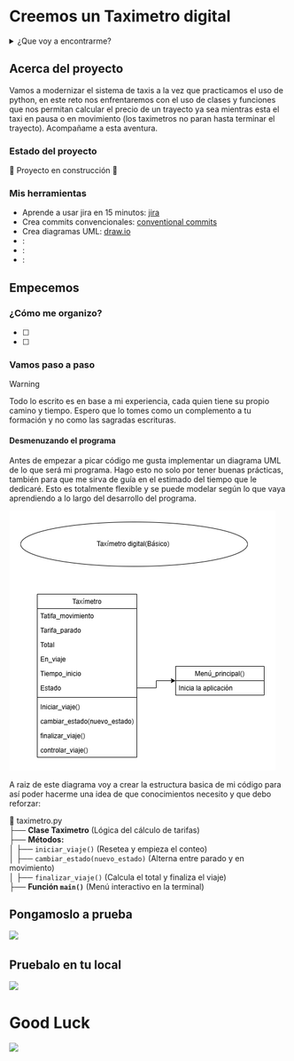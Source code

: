 # Creemos un Taximetro digital

<details>
  <summary>¿Que voy a encontrarme?</summary>
  <ol>
    <li>
      <a href="#Acerca-del-proyecto">Acerca del proyecto</a>
      <ul>
        <li><a href="#estado-del-proyecto">Estado del proyecto</a></li>
        <li><a href="#Mis-herramientas">Mis herramientas</a></li>
      </ul>
    </li>
    <li>
      <a href="#Empecemos">Empecemos</a>
      <ul>
        <li><a href="#¿Cómo-me-organizo?">¿Cómo me organizo?</a></li>
        <li><a href="#Vamos-paso-a-paso">Vamos paso a paso</a></li>
      </ul>
    </li>
    <li><a href="#Pongamoslo-a-prueba">Pongamoslo a prueba</a></li>
    <li><a href="#Pruebalo-en-tu-local">Pruebalo en tu local</a></li>
  </ol>
</details>

## Acerca del proyecto
Vamos a modernizar el sistema de taxis a la vez que practicamos el uso de python, en este reto nos enfrentaremos con el uso de clases y funciones que nos permitan calcular el precio de un trayecto ya sea mientras esta el taxi en pausa o en movimiento (los taximetros no paran hasta terminar el trayecto). Acompañame a esta aventura.

### Estado del proyecto

:construction: Proyecto en construcción :construction:

### Mis herramientas
* Aprende a usar jira en 15 minutos: [jira](https://www.youtube.com/watch?v=fIHFcMy-Azo)
* Crea commits convencionales: [conventional commits](https://dev.to/achamorro_dev/conventional-commits-que-es-y-por-que-deberias-empezar-a-utilizarlo-23an)
* Crea diagramas UML: [draw.io](https://app.diagrams.net/)
* : []()
* : []()
* : []()

## Empecemos

### ¿Cómo me organizo?

- [ ]
- [ ]

### Vamos paso a paso

> [!WARNING]
> 
> Todo lo escrito es en base a mi experiencia, cada quien tiene su propio camino y tiempo. Espero que lo tomes como un complemento a tu formación y no como las sagradas escrituras.

#### Desmenuzando el programa
Antes de empezar a picar código me gusta implementar un diagrama UML de lo que será mi programa. Hago esto no solo por tener buenas prácticas, también para que me sirva de guía en el estimado del tiempo que le dedicaré. Esto es totalmente flexible y se puede modelar según lo que vaya aprendiendo a lo largo del desarrollo del programa.

![UML](https://github.com/abbyenredes/taximetro_digital/blob/main/img/tax%C3%ADmetro(b%C3%A1sico).drawio.png)

A raiz de este diagrama voy a crear la estructura basica de mi código para así poder hacerme una idea de que conocimientos necesito y que debo reforzar:

📂 taximetro.py  
├── **Clase Taximetro** (Lógica del cálculo de tarifas)  
├── **Métodos:**  
│   ├── `iniciar_viaje()` (Resetea y empieza el conteo)  
│   ├── `cambiar_estado(nuevo_estado)` (Alterna entre parado y en movimiento)  
│   ├── `finalizar_viaje()` (Calcula el total y finaliza el viaje)  
├── **Función `main()`** (Menú interactivo en la terminal)  

## Pongamoslo a prueba

![](link)

## Pruebalo en tu local

![](link)

# Good Luck
![](link)
